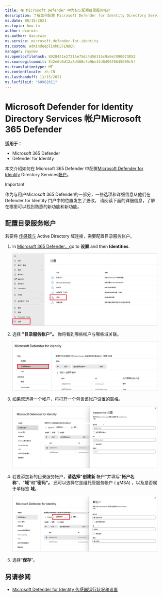 ```yaml
---
title: 在 Microsoft Defender 中为标识配置目录服务帐户
description: 了解如何配置 Microsoft Defender for Identity Directory Services 帐户Microsoft 365 Defender
ms.date: 08/15/2021
ms.topic: how-to
author: dcurwin
ms.author: dacurwin
ms.service: microsoft-defender-for-identity
ms.custom: admindeeplinkDEFENDER
manager: raynew
ms.openlocfilehash: 8928441e27215e75dc4456116c9a0e7890073852
ms.sourcegitcommit: 542e6b5d12a8d400c3b9be44d849676845609c5f
ms.translationtype: MT
ms.contentlocale: zh-CN
ms.lasthandoff: 11/15/2021
ms.locfileid: "60962611"
---
```

# <a name="microsoft-defender-for-identity-directory-services-account-in-microsoft-365-defender"></a>Microsoft Defender for Identity Directory Services 帐户Microsoft 365 Defender

**适用于：**

- Microsoft 365 Defender
- Defender for Identity

本文介绍如何在 Microsoft 365 Defender 中配置[Microsoft Defender for Identity](/defender-for-identity) Directory Services[帐户](/microsoft-365/security/defender/overview-security-center)。

>[!IMPORTANT]
>作为与用户Microsoft 365 Defender的一部分，一些选项和详细信息从他们在 Defender for Identity 门户中的位置发生了更改。 请阅读下面的详细信息，了解在哪里可以找到熟悉的新功能和新功能。

## <a name="configure-directory-services-account"></a>配置目录服务帐户

若要将 [传感器与](sensor-health.md#add-a-sensor) Active Directory 域连接，需要配置目录服务帐户。

1. In <a href="https://go.microsoft.com/fwlink/p/?linkid=2077139" target="_blank">Microsoft 365 Defender，</a>go to **设置** and then **Identities**.

    ![转到"设置"，然后转到"标识"。](../../media/defender-identity/settings-identities.png)

1. 选择 **"目录服务帐户"。** 你将看到哪些帐户与哪些域关联。

    ![目录服务帐户。](../../media/defender-identity/directory-service-accounts.png)

1. 如果您选择一个帐户，将打开一个包含该帐户设置的窗格。

    ![帐户设置。](../../media/defender-identity/account-settings.png)

1. 若要添加新的目录服务帐户，**请选择"创建新** 帐户"并填写"**帐户名称**"、"**域**"和"**密码"。** 还可以选择它是组托管服务帐户 ( gMSA) ，以及是否属于单标签 **域**。

    ![新建目录服务帐户。](../../media/defender-identity/new-directory-service-account.png)

1. 选择“**保存**”。

## <a name="see-also"></a>另请参阅

- [Microsoft Defender for Identity 传感器运行状况和设置](sensor-health.md)
